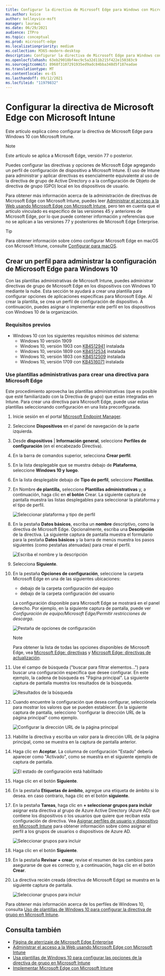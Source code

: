 ```yaml
---
title: Configurar la directiva de Microsoft Edge para Windows con Microsoft Intune
ms.author: kvice
author: kelleyvice-msft
manager: laurawi
ms.date: 06/29/2021
audience: ITPro
ms.topic: conceptual
ms.prod: microsoft-edge
ms.localizationpriority: medium
ms.collection: M365-modern-desktop
description: Configurar la directiva de Microsoft Edge para Windows con Microsoft Intune.
ms.openlocfilehash: 63eb29018bf4ec9c5a32d11b215f422e150383c9
ms.sourcegitcommit: 8968f3107291935ed9adc84bba348d5f187eadae
ms.translationtype: MT
ms.contentlocale: es-ES
ms.lasthandoff: 09/12/2021
ms.locfileid: "11979832"
---
```

# <a name="configure-microsoft-edge-policy-settings-with-microsoft-intune"></a>Configurar la directiva de Microsoft Edge con Microsoft Intune

Este artículo explica cómo configurar la directiva de Microsoft Edge para Windows 10 con Microsoft Intune.

> [!NOTE]
> Este artículo se aplica a Microsoft Edge, versión 77 o posterior.

Puedes configurar las directivas y opciones de Microsoft Edge agregando un perfil de configuración de dispositivo a Microsoft Intune. El uso de Intune para administrar y aplicar directivas es esencialmente equivalente al uso de la directiva de grupo de Active Directory o a la configuración de Objeto de directiva de grupo (GPO) local en los dispositivos de usuario.

Para obtener más información acerca de la administración de directivas de Microsoft Edge con Microsoft Intune, puedes leer [Administrar el acceso a la Web usando Microsoft Edge con Microsoft Intune](/intune/manage-microsoft-edge), pero ten en cuenta que el artículo vinculado es específico de las versiones 45 y anteriores de Microsoft Edge, por lo que puede contener información y referencias que no se aplican a las versiones 77 y posteriores de Microsoft Edge Enterprise.

> [!TIP]
> Para obtener información sobre cómo configurar Microsoft Edge en macOS con Microsoft Intune, consulte [Configurar para macOS](configure-microsoft-edge-on-mac.md).

## <a name="create-a-profile-to-manage-settings-in-microsoft-edge-for-windows-10"></a>Crear un perfil para administrar la configuración de Microsoft Edge para Windows 10

Con las plantillas administrativas de Microsoft Intune, puedes administrar directivas de grupo de Microsoft Edge en los dispositivos con Windows 10 mediante la nube. Esta sección te ayudará a crear una plantilla para configurar opciones de aplicaciones específicas para Microsoft Edge. Al crear la plantilla, se crea un perfil de configuración de dispositivo. A continuación, puedes asignar o implementar este perfil en los dispositivos con Windows 10 de la organización.

### <a name="prerequisites"></a>Requisitos previos

- Windows 10 con los siguientes requisitos mínimos del sistema:
  - Windows 10 versión 1909
  - Windows 10, versión 1903 con [KB4512941](https://support.microsoft.com/kb/4512941) instalada
  - Windows 10, versión 1809 con [KB4512534](https://support.microsoft.com/kb/4512534) instalada
  - Windows 10, versión 1803 con [KB4512509](https://support.microsoft.com/kb/4512509) instalada
  - Windows 10, versión 1709 con [KB4516071](https://support.microsoft.com/kb/4516071) instalada

### <a name="use-administrative-templates-to-create-a-policy-for-microsoft-edge"></a>Use plantillas administrativas para crear una directiva para Microsoft Edge

Este procedimiento aprovecha las plantillas administrativas (que es posible que esté familiarizado con la Directiva de grupo) que están integradas en Intune. Para crear una directiva para Microsoft Edge, puede usar estas plantillas seleccionando configuración en una lista preconfigurada.

1. Inicie sesión en el portal [Microsoft Endpoint Manager](https://endpoint.microsoft.com/).
2. Seleccione **Dispositivos** en el panel de navegación de la parte izquierda.
3. Desde **dispositivos** | **Información general**, seleccione **Perfiles de configuración** (en el encabezado Directiva).
4. En la barra de comandos superior, selecciona **Crear perfil**.
5. En la lista desplegable que se muestra debajo de **Plataforma**, seleccione **Windows 10 y luego**.
6. En la lista desplegable debajo de **Tipo de perfil**, seleccione **Plantillas**.
7. En Nombre **de plantilla,** seleccione **Plantillas administrativas** y, a continuación, haga clic en **el botón** Crear. La siguiente captura de pantalla muestra las listas desplegables para seleccionar la plataforma y el tipo de perfil.

    ![Seleccionar plataforma y tipo de perfil](./media/configure-edge-with-intune/create-profile-platform.png)

7. En la pestaña **Datos básicos**, escriba un **nombre** descriptivo, como la directiva de Microsoft Edge. Opcionalmente, escriba una **Descripción** de la directiva.
La siguiente captura de pantalla muestra el formulario para la pestaña **Datos básicos** y la barra de menús muestra los pasos siguientes (como pestañas atenuadas) para crear el perfil.

   ![Escriba el nombre y la descripción](./media/configure-edge-with-intune/create-profile-basics-tab.png)

8. Selecciona **Siguiente**.
9. En la pestaña **Opciones de configuración**, seleccione la carpeta Microsoft Edge en una de las siguientes ubicaciones:

   - debajo de la carpeta configuración del equipo
   - debajo de la carpeta configuración del usuario

   La configuración disponible para Microsoft Edge se mostrará en el panel derecho. Por ejemplo, en la siguiente captura de pantalla, puede ver *Configuración de equipo/Microsoft Edge/Permitir restricciones de descarga*.

   ![Pestaña de opciones de configuración](./media/configure-edge-with-intune/create-profile-configuration-settings-tab.png)

   > [!NOTE]
   > Para obtener la lista de todas las opciones disponibles de Microsoft Edge, vea [Microsoft Edge: directivas](./microsoft-edge-policies.md) y [Microsoft Edge: directivas de actualización](./microsoft-edge-update-policies.md).

10. Use el campo de búsqueda ("buscar para filtrar elementos...") para buscar una configuración específica que desee configurar. En este ejemplo, la cadena de búsqueda es "Página principal". La siguiente captura de pantalla muestra los resultados de la búsqueda.

    ![Resultados de la búsqueda](./media/configure-edge-with-intune/create-profile-configuration-settings-tab-search.png)

11. Cuando encuentre la configuración que desea configurar, selecciónela para mostrar los valores que se pueden establecer. En la siguiente captura de pantalla, selecciono "configurar la dirección URL de la página principal" como ejemplo.

    ![Configurar la dirección URL de la página principal](./media/configure-edge-with-intune/create-profile-configuration-settings-tab-edit-pol.png)

12. Habilite la directiva y escriba un valor para la dirección URL de la página principal, como se muestra en la captura de pantalla anterior.

13. Haga clic en **Aceptar**. La columna de configuración "Estado" debería aparecer como "Activado", como se muestra en el siguiente ejemplo de captura de pantalla.

    ![El estado de configuración está habilitado](./media/configure-edge-with-intune/create-profile-configuration-settings-tab-set-enabled.png)

14. Haga clic en el botón **Siguiente**.

15. En la pestaña **Etiquetas de ámbito**, agregue una etiqueta de ámbito si lo desea. en caso contrario, haga clic en el botón **siguiente**.

16. En la pestaña **Tareas**, haga clic en **+ seleccionar grupos para incluir** asignar esta directiva al grupo de Azure Active Directory (Azure AD) que contiene los dispositivos o los usuarios que quiere que reciban esta configuración de directiva. Vea [Asignar perfiles de usuario y dispositivo en Microsoft Intune](/intune/device-profile-assign) para obtener información sobre cómo asignar el perfil a los grupos de usuarios o dispositivos de Azure AD.

    ![Seleccionar grupos para incluir](./media/configure-edge-with-intune/create-profile-assignments-tab.png)

17. Haga clic en el botón **Siguiente**.

18. En la pestaña **Revisar + crear**, revise el resumen de los cambios para asegurarse de que es correcto y, a continuación, haga clic en el botón **Crear**.

19. La directiva recién creada (directiva de Microsoft Edge) se muestra en la siguiente captura de pantalla.

    ![Seleccionar grupos para incluir](./media/configure-edge-with-intune/create-profile-new-policy-finished.png)

Para obtener más información acerca de los perfiles de Windows 10, consulta [Uso de plantillas de Windows 10 para configurar la directiva de grupo en Microsoft Intune](/intune/administrative-templates-windows).

## <a name="see-also"></a>Consulta también

- [Página de aterrizaje de Microsoft Edge Enterprise](https://aka.ms/EdgeEnterprise)
- [Administrar el acceso a la Web usando Microsoft Edge con Microsoft Intune](/intune/manage-microsoft-edge)
- [Usa plantillas de Windows 10 para configurar las opciones de la directiva de grupo en Microsoft Intune](/intune/administrative-templates-windows)
- [Implementar Microsoft Edge con Microsoft Intune](/intune/apps/apps-windows-edge/?bc=https%3a%2f%2fdocs.microsoft.com%2fDeployEdge%2fbreadcrumb%2ftoc.json&toc=https%3a%2f%2fdocs.microsoft.com%2fDeployEdge%2ftoc.json)
